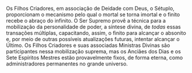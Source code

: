 Os Filhos Criadores, em associação de Deidade com Deus, o Sétuplo, proporcionam o mecanismo pelo qual o mortal se torna imortal e o finito recebe o abraço do infinito. O Ser Supremo provê a técnica para a mobilização da personalidade de poder, a síntese divina, de *todas* essas transações múltiplas, capacitando, assim, o finito para alcançar o absonito e, por meio de outras possíveis atualizações futuras, intentar alcançar o Último. Os Filhos Criadores e suas associadas Ministras Divinas são participantes nessa mobilização suprema, mas os Anciães dos Dias e os Sete Espíritos Mestres estão provavelmente fixos, de forma eterna, como administradores permanentes no grande universo.